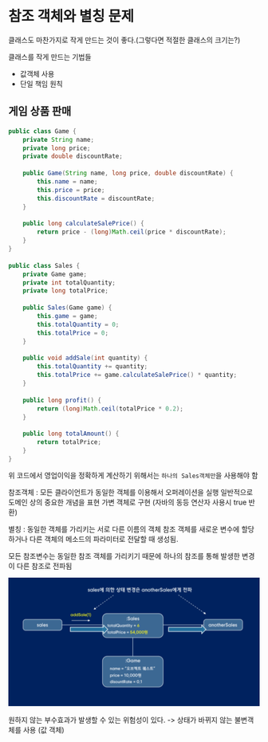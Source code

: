 # 참조 객체와 별칭 문제

클래스도 마찬가지로 작게 만드는 것이 좋다.(그렇다면 적절한 클래스의 크기는?)

클래스를 작게 만드는 기법들
- 값객체 사용
- 단일 책임 원칙

## 게임 상품 판매
```java
public class Game {
    private String name;
    private long price;
    private double discountRate;

    public Game(String name, long price, double discountRate) {
        this.name = name;
        this.price = price;
        this.discountRate = discountRate;
    }

    public long calculateSalePrice() {
        return price - (long)Math.ceil(price * discountRate);
    }
}

public class Sales {
    private Game game;
    private int totalQuantity;
    private long totalPrice;

    public Sales(Game game) {
        this.game = game;
        this.totalQuantity = 0;
        this.totalPrice = 0;
    }

    public void addSale(int quantity) {
        this.totalQuantity += quantity;
        this.totalPrice += game.calculateSalePrice() * quantity;
    }

    public long profit() {
        return (long)Math.ceil(totalPrice * 0.2);
    }

    public long totalAmount() {
        return totalPrice;
    }
}


```
위 코드에서 영업이익을 정확하게 계산하기 위해서는 `하나의 Sales객체만`을 사용해야 함

참조객체 : 모든 클라이언트가 동일한 객체를 이용해서 오퍼레이션을 실행 일반적으로 도메인 상의 중요한 개념을 표현 가변 객체로 구현 (자바의 동등 연산자 사용시 true 반환)

별칭 : 동일한 객체를 가리키는 서로 다른 이름의 객체 참조 객체를 새로운 변수에 할당하거나 다른 객체의 메소드의 파라미터로 전달할 때 생성됨.

모든 참조변수는 동일한 참조 객체를 가리키기 때문에 하나의 참조를 통해 발생한 변경이 다른 참조로 전파됨

![alt text](<참조 전파.png>)

원하지 않는 부수효과가 발생할 수 있는 위험성이 있다. -> 상태가 바뀌지 않는 불변객체를 사용 (값 객체)